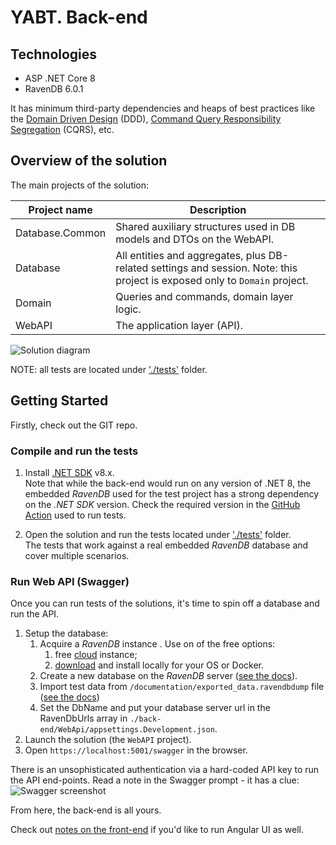 # YABT. Back-end

## Technologies

- ASP .NET Core 8
- RavenDB 6.0.1

It has minimum third-party dependencies and heaps of best practices like the [Domain Driven Design](https://en.wikipedia.org/wiki/Domain-driven_design) (DDD), [Command Query Responsibility Segregation](https://martinfowler.com/bliki/CQRS.html) (CQRS), etc.

## Overview of the solution

The main projects of the solution:

| Project name    | Description                                                                                                    |
| --------------- | -------------------------------------------------------------------------------------------------------------- |
| Database.Common | Shared auxiliary structures used in DB models and DTOs on the WebAPI.                                          |
| Database        | All entities and aggregates, plus DB-related settings and session. Note: this project is exposed only to `Domain` project. |
| Domain          | Queries and commands, domain layer logic.                                                                      |
| WebAPI          | The application layer (API).                                                                                   |

![Solution diagram](../documentation/projects-diagram.png)

NOTE: all tests are located under ['./tests'](../tests/) folder.

## Getting Started

Firstly, check out the GIT repo.

### Compile and run the tests

1. Install [.NET SDK](https://dotnet.microsoft.com/download) v8.x.<br>
   Note that while the back-end would run on any version of .NET 8, the embedded _RavenDB_ used for the test project has a strong dependency on the _.NET SDK_ version. Check the required version in the [GitHub Action](../.github/workflows/dotnet-core.yml) used to run tests.

2. Open the solution and run the tests located under ['./tests'](../tests/) folder.<br>
   The tests that work against a real embedded _RavenDB_ database and cover multiple scenarios.

### Run Web API (Swagger)

Once you can run tests of the solutions, it's time to spin off a database and run the API.

1. Setup the database:
   1. Acquire a _RavenDB_ instance . Use on of the free options:
      1. free [cloud](https://cloud.ravendb.net/) instance;
      2. [download](https://ravendb.net/download) and install locally for your OS or Docker.
   2. Create a new database on the _RavenDB_ server ([see the docs](https://ravendb.net/docs/article-page/latest/csharp/studio/server/databases/create-new-database/general-flow)).
   3. Import test data from `/documentation/exported_data.ravendbdump` file ([see the docs](https://ravendb.net/docs/article-page/latest/csharp/studio/database/tasks/import-data/import-data-file))
   4. Set the DbName and put your database server url in the RavenDbUrls array in `./back-end/WebApi/appsettings.Development.json`.
2. Launch the solution (the `WebAPI` project).
3. Open `https://localhost:5001/swagger` in the browser.

There is an unsophisticated authentication via a hard-coded API key to run the API end-points. Read a note in the Swagger prompt - it has a clue:
![Swagger screenshot](../documentation/apikey-auth.png)

From here, the back-end is all yours.

Check out [notes on the front-end](../front-end/READM.md) if you'd like to run Angular UI as well.
